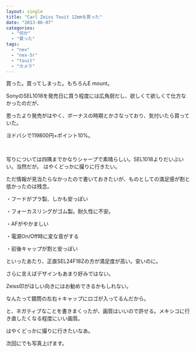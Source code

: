 ```yaml
---
layout: single
title: "Carl Zeiss Touit 12mmを買った"
date: "2013-06-07"
categories: 
  - "何か"
  - "買った"
tags: 
  - "nex"
  - "nex-5r"
  - "touit"
  - "カメラ"
---
```


買った。買ってしまった。もちろんE mount。

SonyのSEL1018を発売日に買う程度には広角厨だし、欲しくて欲しくて仕方なかったのだが、

思ったより発売がはやく、ボーナスの時期とかさなっており、気付いたら買っていた。

ヨドバシで119800円+ポイント10%。

 

写りについては四隅までかなりシャープで素晴らしい。SEL1018よりだいぶいい。当然だが。 はやくどっかに撮りに行きたい。

ただ情報が見当たらなかったので書いておきたいが、ものとしての満足感が割と低かったのは残念。

・フードがプラ製、しかも安っぽい

・フォーカスリングがゴム製。耐久性に不安。

・AFがやかましい

・電源On/Off時に変な音がする

・前後キャップが割と安っぽい

といったあたり、正直SEL24F18Zの方が満足度が高い。安いのに。

さらに言えばデザインもあまり好みではない。

Zeiss印がほしい向きにはお勧めできるかもしれない。

なんたって鏡筒の左右＋キャップにロゴが入ってるんだから。

と、ネガティブなことを書きまくったが、画質はいいので許せる。メキシコに行き直したくなる程度にいい画質。

はやくどっかに撮りに行きたいなあ。

次回にでも写真上げます。
